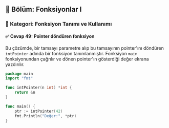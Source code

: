 ## 📘 Bölüm: Fonksiyonlar I  
### 🔹 Kategori: Fonksiyon Tanımı ve Kullanımı  
#### ✅ Cevap 49: Pointer döndüren fonksiyon

Bu çözümde, bir tamsayı parametre alıp bu tamsayının pointer'ını döndüren `intPointer` adında bir fonksiyon tanımlanmıştır. Fonksiyon `main` fonksiyonundan çağrılır ve dönen pointer'ın gösterdiği değer ekrana yazdırılır.

```go
package main
import "fmt"

func intPointer(n int) *int {
    return &n
}

func main() {
    ptr := intPointer(42)
    fmt.Println("Değer:", *ptr)
}
```
